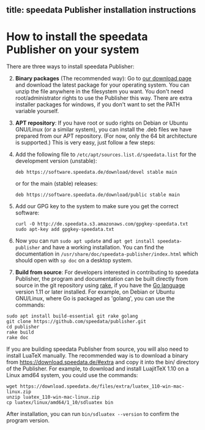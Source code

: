 title: speedata Publisher installation instructions
---

# How to install the speedata Publisher on your system

There are three ways to install speedata Publisher:

2. **Binary packages** (The recommended way): Go to [our download page](https://download.speedata.de/) and download the latest package for your operating system.
You can unzip the file anywhere in the filesystem you want.
You don't need root/administrator rights to use the Publisher this way.
There are extra installer packages for windows, if you don't want to set the PATH variable yourself.


1. **APT repository**: If you have root or sudo rights on Debian or Ubuntu GNU/Linux (or a similar system), you can install the .deb files we have prepared from our APT repository. (For now, only the 64 bit architecture is supported.) This is very easy, just follow a few steps:

  1. Add the following file to `/etc/apt/sources.list.d/speedata.list` for the development version (unstable):

        ````
        deb https://software.speedata.de/download/devel stable main
        ````

        or for the main (stable) releases:

        ````
        deb https://software.speedata.de/download/public stable main
        ````

  1. Add our GPG key to the system to make sure you get the correct software:

        ````
		curl -O http://de.speedata.s3.amazonaws.com/gpgkey-speedata.txt
		sudo apt-key add gpgkey-speedata.txt
        ````

  1. Now you can run `sudo apt update` and `apt get install speedata-publisher` and have a working installation. You can find the documentation in `/usr/share/doc/speedata-publisher/index.html` which should open with `sp doc` on a desktop system.

3. **Build from source**: For developers interested in contributing to speedata Publisher, the program and documentation can be built directly from source in the git repository using [rake](https://github.com/ruby/rake), if you have the [Go language](https://golang.org/) version 1.11 or later installed. For example, on Debian or Ubuntu GNU/Linux, where Go is packaged as 'golang', you can use the commands:
 
```
sudo apt install build-essential git rake golang
git clone https://github.com/speedata/publisher.git
cd publisher
rake build
rake doc
```

If you are building speedata Publisher from source, you will also need to install LuaTeX manually. The recommended way is to download a binary from <https://download.speedata.de/#extra> and copy it into the bin/ directory of the Publisher.
For example, to download and install LuajitTeX 1.10 on a Linux amd64 system, you could use the commands:

```
wget https://download.speedata.de/files/extra/luatex_110-win-mac-linux.zip
unzip luatex_110-win-mac-linux.zip
cp luatex/linux/amd64/1_10/sdluatex bin
```

After installation, you can run `bin/sdluatex --version` to confirm the program version.
